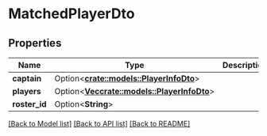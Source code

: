 # MatchedPlayerDto

## Properties

Name | Type | Description | Notes
------------ | ------------- | ------------- | -------------
**captain** | Option<[**crate::models::PlayerInfoDto**](PlayerInfoDTO.md)> |  | [optional]
**players** | Option<[**Vec<crate::models::PlayerInfoDto>**](PlayerInfoDTO.md)> |  | [optional]
**roster_id** | Option<**String**> |  | [optional]

[[Back to Model list]](../README.md#documentation-for-models) [[Back to API list]](../README.md#documentation-for-api-endpoints) [[Back to README]](../README.md)


